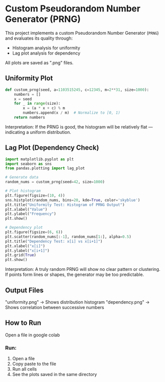 
# Custom Pseudorandom Number Generator (PRNG)

This project implements a custom Pseudorandom Number Generator (`PRNG`) and evaluates its quality through:
-  Histogram analysis for uniformity
-  Lag plot analysis for dependency

All plots are saved as ".png" files.

## Uniformity Plot

```python
def custom_prng(seed, a=1103515245, c=12345, m=2**31, size=1000):
    numbers = []
    x = seed
    for _ in range(size):
        x = (a * x + c) % m
        numbers.append(x / m)  # Normalize to [0, 1)
    return numbers
```

Interpretation:
If the PRNG is good, the histogram will be relatively flat — indicating a uniform distribution.


## Lag Plot (Dependency Check)

```python
import matplotlib.pyplot as plt
import seaborn as sns
from pandas.plotting import lag_plot

# Generate data
random_nums = custom_prng(seed=42, size=1000)

# Plot histogram
plt.figure(figsize=(10, 4))
sns.histplot(random_nums, bins=20, kde=True, color='skyblue')
plt.title("Uniformity Test: Histogram of PRNG Output")
plt.xlabel("Value")
plt.ylabel("Frequency")
plt.show()

# Dependency plot
plt.figure(figsize=(6, 6))
plt.scatter(random_nums[:-1], random_nums[1:], alpha=0.5)
plt.title("Dependency Test: x[i] vs x[i+1]")
plt.xlabel("x[i]")
plt.ylabel("x[i+1]")
plt.grid(True)
plt.show()
```

Interpretation:
A truly random PRNG will show no clear pattern or clustering.
If points form lines or shapes, the generator may be too predictable.

## Output Files

 "uniformity.png" → Shows distribution histogram
 "dependency.png" → Shows correlation between successive numbers

##  How to Run
Open a file in google colab

### Run:
1. Open a file
2. Copy paste to the file
3. Run all cells
4. See the plots saved in the same directory
